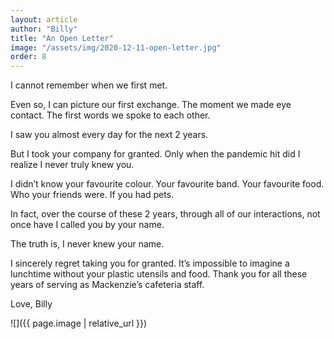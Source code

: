 ```yaml
---
layout: article
author: "Billy"
title: "An Open Letter"
image: "/assets/img/2020-12-11-open-letter.jpg"
order: 8
---
```


I cannot remember when we first met.

Even so, I can picture our first exchange. The moment we made eye contact. The first words we spoke to each other. 

I saw you almost every day for the next 2 years. 

But I took your company for granted. Only when the pandemic hit did I realize I never truly knew you.

I didn’t know your favourite colour. Your favourite band. Your favourite food. Who your friends were. If you had pets.

In fact, over the course of these 2 years, through all of our interactions, not once have I called you by your name. 

The truth is, I never knew your name. 

I sincerely regret taking you for granted. It’s impossible to imagine a lunchtime without your plastic utensils and food. Thank you for all these years of serving as Mackenzie’s cafeteria staff.

Love,
Billy

![]({{ page.image | relative_url }})
